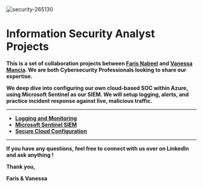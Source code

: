 ![security-265130](https://user-images.githubusercontent.com/109401839/230737049-5549e6dc-7349-4d4c-8357-37b517e2da61.jpg)


<h1>Information Security Analyst Projects</h1>

<b> This is a set of collaboration projects between [Faris Nabeel](https://www.linkedin.com/in/fnabeel/) and [Vanessa Mancia](https://www.linkedin.com/in/vanessamancia/). We are both Cybersecurity Professionals looking to share our expertise. 

We deep dive into configuring our own cloud-based SOC within Azure, using Microsoft Sentinel as our SIEM. We will setup logging, alerts, and practice incident response against live, malicious traffic.<b/>

---

- <b>[Logging and Monitoring](https://github.com/fnabeel/Logging-and-Monitoring)<b>
- <b>[Microsoft Sentinel SIEM](https://github.com/fnabeel/Microsoft-Sentinel-SIEM-)<b>
- <b>[Secure Cloud Configuration](https://github.com/fnabeel/Secure-Cloud-Configuration)<b>

----

If you have any questions, feel free to connect with us over on LinkedIn and ask anything ! 

Thank you,

Faris & Vanessa
